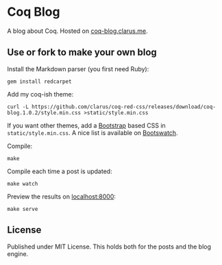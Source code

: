 # Coq Blog
A blog about Coq. Hosted on [coq-blog.clarus.me](http://coq-blog.clarus.me/).

## Use or fork to make your own blog
Install the Markdown parser (you first need Ruby):

    gem install redcarpet

Add my coq-ish theme:

    curl -L https://github.com/clarus/coq-red-css/releases/download/coq-blog.1.0.2/style.min.css >static/style.min.css

If you want other themes, add a [Bootstrap](http://getbootstrap.com/) based CSS in `static/style.min.css`. A nice list is available on [Bootswatch](http://bootswatch.com/).

Compile:

    make

Compile each time a post is updated:

    make watch

Preview the results on [localhost:8000](http://localhost:8000/):

    make serve

## License
Published under MIT License. This holds both for the posts and the blog engine.
